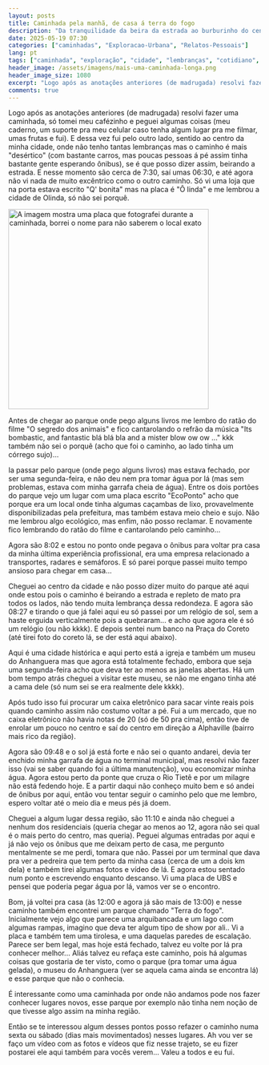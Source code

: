 ```yaml
---
layout: posts
title: Caminhada pela manhã, de casa á terra do fogo
description: "Da tranquilidade da beira da estrada ao burburinho do centro e à curiosidade de um novo parque, acompanhe essa caminhada cheia de observações e planos futuros."
date: 2025-05-19 07:30
categories: ["caminhadas", "Exploracao-Urbana", "Relatos-Pessoais"]
lang: pt
tags: ["caminhada", "exploração", "cidade", "lembranças", "cotidiano", "Terra do Fogo", "museu do Anhanguera", "Olinda","reflexões", "perdidoanotante"]
header_image: /assets/imagens/mais-uma-caminhada-longa.png
header_image_size: 1080
excerpt: "Logo após as anotações anteriores (de madrugada) resolvi fazer uma caminhada, só tomei meu cafézi..."
comments: true
---
```


Logo após as anotações anteriores (de madrugada) resolvi fazer uma caminhada, só tomei meu cafézinho e peguei algumas coisas (meu caderno, um suporte pra meu celular caso tenha algum lugar pra me filmar, umas frutas e fui). E dessa vez fui pelo outro lado, sentido ao centro da minha cidade, onde não tenho tantas lembranças mas o caminho é mais "desértico" (com bastante carros, mas poucas pessoas á pé assim tinha bastante gente esperando ônibus), se é que posso dizer assim, beirando a estrada. E nesse momento são cerca de 7:30, saí umas 06:30, e até agora não vi nada de muito excêntrico como o outro caminho. Só vi uma loja que na porta estava escrito "Q' bonita" mas na placa é "Ô linda" e me lembrou a cidade de Olinda, só não sei porquê.

<img loading='lazy' alt="A imagem mostra uma placa que fotografei durante a caminhada, borrei o nome para não saberem o local exato" src="{{ '/assets/imagens/mais-uma-caminhada-longa.png' | relative_url }}" width="400" height="400">

Antes de chegar ao parque onde pego alguns livros me lembro do ratão do filme "O segredo dos animais" e fico cantarolando o refrão da música "Its bombastic, and fantastic blá blá bla and a mister blow ow ow ..." kkk também não sei o porquê (acho que foi o caminho, ao lado tinha um córrego sujo)...

Ia passar pelo parque (onde pego alguns livros) mas estava fechado, por ser uma segunda-feira, e não deu nem pra tomar água por lá (mas sem problemas, estava com minha garrafa cheia de água). Entre os dois portões do parque vejo um lugar com uma placa escrito "EcoPonto" acho que porque era um local onde tinha algumas caçambas de lixo, provavelmente disponibilizadas pela prefeitura, mas também estava meio cheio e sujo. Não me lembrou algo ecológico, mas enfim, não posso reclamar. E novamente fico lembrando do ratão do filme e cantarolando pelo caminho...

Agora são 8:02 e estou no ponto onde pegava o ônibus para voltar pra casa da minha última experiência profissional, era uma empresa relacionado a transportes, radares e semáforos. E só parei porque passei muito tempo ansioso para chegar em casa... 

Cheguei ao centro da cidade e não posso dizer muito do parque até aqui onde estou pois o caminho é beirando a estrada e repleto de mato pra todos os lados, não tendo muita lembrança dessa redondeza. E agora são 08:27 e tirando o que já falei aqui eu só passei por um relógio de sol, sem a haste erguida verticalmente pois a quebraram... e acho que agora ele é só um relógio (ou não kkkk). E depois sentei num banco na Praça do Coreto (até tirei foto do coreto lá, se der está aqui abaixo).

Aqui é uma cidade histórica e aqui perto está a igreja e também um museu do Anhanguera mas que agora está totalmente fechado, embora que seja uma segunda-feira acho que deva ter ao menos as janelas abertas. Há um bom tempo atrás cheguei a visitar este museu, se não me engano tinha até a cama dele (só num sei se era realmente dele kkkk).

Após tudo isso fui procurar um caixa eletrônico para sacar vinte reais pois quando caminho assim não costumo voltar a pé. Fui a um mercado, que no caixa eletrônico não havia notas de 20 (só de 50 pra cima), então tive de enrolar um pouco no centro e saí do centro em direção a Alphaville (bairro mais rico da região).

Agora são 09:48 e o sol já está forte e não sei o quanto andarei, devia ter enchido minha garrafa de água no terminal municipal, mas resolvi não fazer isso (vai se saber quando foi a última manutenção), vou economizar minha água. Agora estou perto da ponte que cruza o Rio Tietê e por um milagre não está fedendo hoje. E a partir daqui não conheço muito bem e só andei de ônibus por aqui, então vou tentar seguir o caminho pelo que me lembro, espero voltar até o meio dia e meus pés já doem.

Cheguei a algum lugar dessa região, são 11:10 e ainda não cheguei a nenhum dos residenciais (queria chegar ao menos ao 12, agora não sei qual é o mais perto do centro, mas queria). Peguei algumas entradas por aqui e já não vejo os ônibus que me deixam perto de casa, me pergunto mentalmente se me perdi, tomara que não. Passei por um terminal que dava pra ver a pedreira que tem perto da minha casa (cerca de um a dois km dela) e também tirei algumas fotos e vídeo de lá. E agora estou sentado num ponto e escrevendo enquanto descanso. Vi uma placa de UBS e pensei que poderia pegar água por lá, vamos ver se o encontro.

Bom, já voltei pra casa (às 12:00 e agora já são mais de 13:00) e nesse caminho também encontrei um parque chamado "Terra do fogo". Inicialmente vejo algo que parece uma arquibancada e um lago com algumas rampas, imagino que deva ter algum tipo de show por ali.. Vi a placa e também tem uma tirolesa, e uma daquelas paredes de escalação. Parece ser bem legal, mas hoje está fechado, talvez eu volte por lá pra conhecer melhor... Aliás talvez eu refaça este caminho, pois há algumas coisas que gostaria de ter visto, como o parque (pra tomar uma água gelada), o museu do Anhanguera (ver se aquela cama ainda se encontra lá) e esse parque que não o conhecia.

É interessante como uma caminhada por onde não andamos pode nos fazer conhecer lugares novos, esse parque por exemplo não tinha nem noção de que tivesse algo assim na minha região.

Então se te interessou algum desses pontos posso refazer o caminho numa sexta ou sábado (dias mais movimentados) nesses lugares. Ah vou ver se faço um vídeo com as fotos e vídeos que fiz nesse trajeto, se eu fizer postarei ele aqui também para vocês verem... Valeu a todos e eu fui.